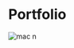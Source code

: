 # Portfolio


![mac n](https://user-images.githubusercontent.com/93611871/186754214-f643881b-a1b4-4a2b-a46e-39f346d2f7fc.png)
